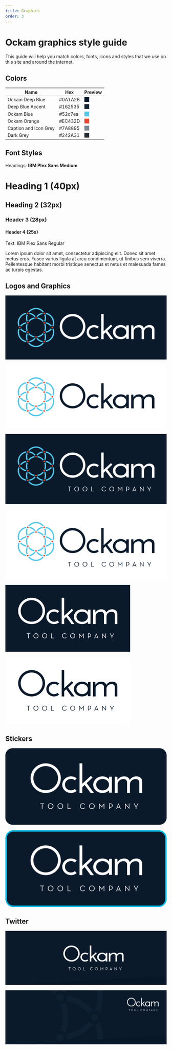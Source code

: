 ```yaml
---
title: Graphics
order: 3
---
```

# Ockam graphics style guide

This guide will help you match colors, fonts, icons and styles that we use on this site and around the internet.

## Colors
| Name  | Hex   | Preview   |
|---|---|---|
| Ockam Deep Blue | #0A1A2B   | <div style="width: 15px; height: 15px; background-color: #0A1A2B"></div>  |
| Deep Blue Accent  | #162535   | <div style="width: 15px; height: 15px; background-color: #162535"></div>  |
| Ockam Blue  | #52c7ea   | <div style="width: 15px; height: 15px; background-color: #52c7ea"></div>  |
| Ockam Orange  | #EC432D | <div style="width: 15px; height: 15px; background-color: #EC432D"></div> |
| Caption and Icon Grey  | #7A8895 | <div style="width: 15px; height: 15px; background-color: #7A8895"></div> |
| Dark Grey  | #242A31 | <div style="width: 15px; height: 15px; background-color: #242A31"></div> |

## Font Styles

Headings: **IBM Plex Sans Medium**

<h1>Heading 1 (40px)</h1>

<h2>Heading 2  (32px)</h2>

<h3>Header 3 (28px)</h3>

#### Header 4 (25x)  

Text: IBM Plex Sans Regular

Lorem ipsum dolor sit amet, consectetur adipiscing elit. Donec sit amet metus eros. Fusce varius ligula at arcu condimentum, ut finibus sem viverra. Pellentesque habitant morbi tristique senectus et netus et malesuada fames ac turpis egestas.

## Logos and Graphics


![Ockam logo dark background](assets/logo/logo_dark_background_preview.svg)

![Ockam logo light background](assets/logo/logo_white_background_preview.svg)

![Ockam logo dark caption background](assets/logo/logo_caption_dark_background_preview.svg)

![Ockam logo light caption background](assets/logo/logo_caption_white_background_preview.svg)

![Ockam text dark caption background](assets/logo/text_caption_dark_background_preview.svg)

![Ockam text light caption background](assets/logo/text_caption_white_background_preview.svg)


## Stickers

![Ockam sticker dark background](assets/stickers/sticker_dark_background.svg)

![Ockam sticker bordered dark background](assets/stickers/sticker_bordered_dark_backround.svg)

## Twitter


![Twitter cover photo1](assets/twitter/twitter_cover_1.png)

![Twitter cover photo2](assets/twitter/twitter_cover_2.png)

